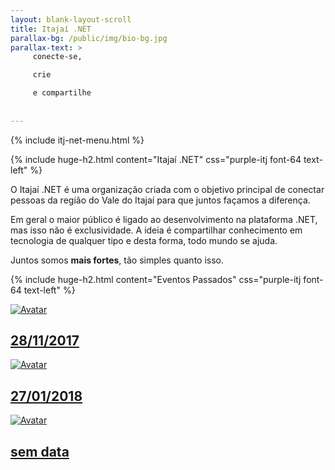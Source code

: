 ```yaml
---
layout: blank-layout-scroll
title: Itajaí .NET
parallax-bg: /public/img/bio-bg.jpg
parallax-text: >
     conecte-se,

     crie

     e compartilhe
     
     
---
```


{% include itj-net-menu.html %}

<div class="margin-side-10p">

{% include huge-h2.html content="Itajaí .NET" css="purple-itj font-64 text-left" %} 

 <div class="row">
    <div class="col s4">
        <p class="light-font">O Itajaí .NET é uma organização criada com o objetivo principal de conectar pessoas da região do Vale do Itajaí para que juntos façamos a diferença.</p>
    </div>

   <div class="col s4">
        <p class="light-font">
        Em geral o maior público é ligado ao desenvolvimento na plataforma .NET, mas isso não é exclusividade. A ideia é compartilhar conhecimento em tecnologia de qualquer tipo e desta forma, todo mundo se ajuda.</p>
    </div>

   <div class="col s4">
    <p class="light-font">Juntos somos <strong>mais fortes</strong>, tão simples quanto isso.</p>
   </div>
 </div>

 {% include huge-h2.html content="Eventos Passados" css="purple-itj font-64 text-left" %} 
</div>

<div class="row">
    <div class="col s12 m4 l4 no-margin no-padding">
        <a href="/2017/11/28/talk-itajai-dotnet.html">
            <div class="img-container img-container-itj">
                <img class="img-image img-image-itj" src="https://i.imgur.com/C2AolAT.jpg" alt="Avatar">
                <div class="img-overlay-itj">
                    <div class="img-text">
                        <h2 class="center-align huge light-font img-title">
                            28/11/2017
                        </h2>
                    </div>
                </div>
            </div>
        </a>
	</div>   
    <div class="col s12 m4 l4 no-margin no-padding">
        <a href="https://bit.ly/ITJ-net-janeiro-palestras">
            <div class="img-container img-container-itj">
                <img class="img-image img-image-itj" src="https://i.imgur.com/PdT2Tp2.png" alt="Avatar">
                <div class="img-overlay-itj">
                    <div class="img-text">
                        <h2 class="center-align huge light-font img-title">
                            27/01/2018
                        </h2>
                    </div>
                </div>
            </div>
        </a>
	</div>  
    <div class="col s12 m4 l4 no-margin no-padding">
        <a href="">
            <div class="img-container img-container-itj">
                <img class="img-image img-image-itj" src="https://i.imgur.com/PdT2Tp2.png" alt="Avatar">
                <div class="img-overlay-itj">
                    <div class="img-text">
                        <h2 class="center-align huge light-font img-title">
                            sem data
                        </h2>
                    </div>
                </div>
            </div>
        </a>
	</div>     
</div>
